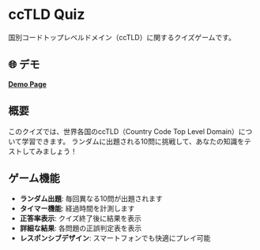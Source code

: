 # ccTLD Quiz
国別コードトップレベルドメイン（ccTLD）に関するクイズゲームです。

## 🌐 デモ
**[Demo Page](https://tarryGrain0.github.io/ccTLD_quiz/)**

## 概要
このクイズでは、世界各国のccTLD（Country Code Top Level Domain）について学習できます。
ランダムに出題される10問に挑戦して、あなたの知識をテストしてみましょう！

## ゲーム機能
- **ランダム出題**: 毎回異なる10問が出題されます
- **タイマー機能**: 経過時間を計測します
- **正答率表示**: クイズ終了後に結果を表示
- **詳細な結果**: 各問題の正誤判定表を表示
- **レスポンシブデザイン**: スマートフォンでも快適にプレイ可能